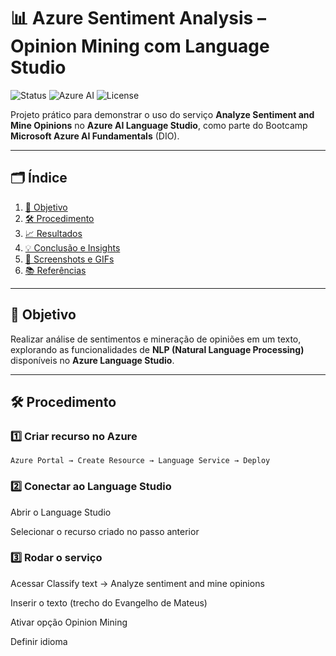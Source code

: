 # 📊 Azure Sentiment Analysis – Opinion Mining com Language Studio

![Status](https://img.shields.io/badge/status-completed-brightgreen)
![Azure AI](https://img.shields.io/badge/Azure%20AI-Language%20Studio-0078D4?logo=microsoftazure)
![License](https://img.shields.io/badge/license-MIT-blue)

Projeto prático para demonstrar o uso do serviço **Analyze Sentiment and Mine Opinions** no **Azure AI Language Studio**, como parte do Bootcamp **Microsoft Azure AI Fundamentals** (DIO).

---

## 🗂 Índice
1. [🚀 Objetivo](#-objetivo)
2. [🛠 Procedimento](#-procedimento)
3. [📈 Resultados](#-resultados)
4. [💡 Conclusão e Insights](#-conclusão-e-insights)
5. [📸 Screenshots e GIFs](#-screenshots-e-gifs)
6. [📚 Referências](#-referências)

---

## 🚀 Objetivo
Realizar análise de sentimentos e mineração de opiniões em um texto, explorando as funcionalidades de **NLP (Natural Language Processing)** disponíveis no **Azure Language Studio**.

---

## 🛠 Procedimento

### 1️⃣ Criar recurso no Azure
```text
Azure Portal → Create Resource → Language Service → Deploy
```
### 2️⃣ Conectar ao Language Studio
Abrir o Language Studio

Selecionar o recurso criado no passo anterior

### 3️⃣ Rodar o serviço
Acessar Classify text → Analyze sentiment and mine opinions

Inserir o texto (trecho do Evangelho de Mateus)

Ativar opção Opinion Mining

Definir idioma
